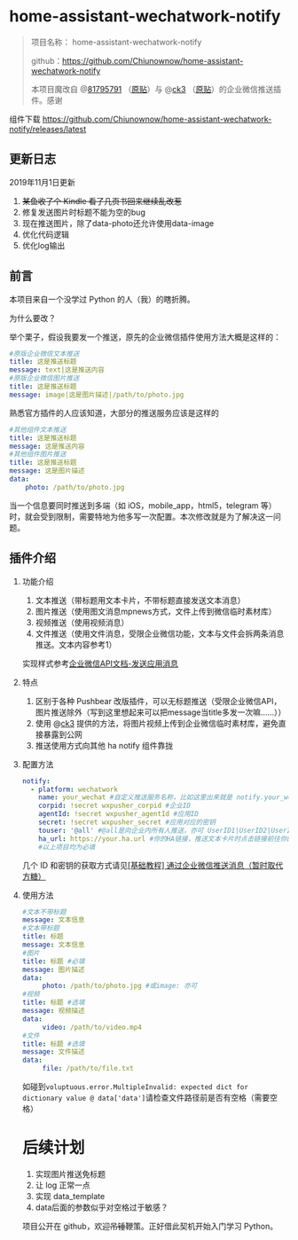 # home-assistant-wechatwork-notify

> 项目名称： home-assistant-wechatwork-notify
>
> github：<https://github.com/Chiunownow/home-assistant-wechatwork-notify>
>
> 本项目魔改自 @[81795791](https://bbs.hassbian.com/home.php?mod=space&uid=6080) （[原贴](https://bbs.hassbian.com/forum.php?mod=viewthread&tid=7128)）与 @[ck3](https://bbs.hassbian.com/home.php?mod=space&uid=19624) （[原贴](https://bbs.hassbian.com/forum.php?mod=viewthread&tid=7585)）的企业微信推送插件。感谢

组件下载 https://github.com/Chiunownow/home-assistant-wechatwork-notify/releases/latest



## 更新日志

2019年11月1日更新

1. ~~某鱼收了个 Kindle 看了几页书回来继续乱改惹~~
2. 修复发送图片时标题不能为空的bug
3. 现在推送图片，除了data-photo还允许使用data-image
4. 优化代码逻辑
5. 优化log输出

## 前言

本项目来自一个没学过 Python 的人（我）的瞎折腾。

为什么要改？

举个栗子，假设我要发一个推送，原先的企业微信插件使用方法大概是这样的：

````yaml
#原版企业微信文本推送
title: 这是推送标题
message: text|这是推送内容
#原版企业微信图片推送
title: 这是推送标题
message: image|这是图片描述|/path/to/photo.jpg
````

熟悉官方插件的人应该知道，大部分的推送服务应该是这样的

````yaml
#其他组件文本推送
title: 这是推送标题
message: 这是推送内容
#其他组件图片推送
title: 这是推送标题
message: 这是图片描述
data:
	photo: /path/to/photo.jpg
````

当一个信息要同时推送到多端（如 iOS，mobile_app，html5，telegram 等）时，就会受到限制，需要特地为他多写一次配置。本次修改就是为了解决这一问题。

## 插件介绍

1. 功能介绍

   1. 文本推送（带标题用文本卡片，不带标题直接发送文本消息）
   2. 图片推送（使用图文消息mpnews方式，文件上传到微信临时素材库）
   3. 视频推送（使用视频消息）
   4. 文件推送（使用文件消息，受限企业微信功能，文本与文件会拆两条消息推送。文本内容参考1）

   实现样式参考[企业微信API文档-发送应用消息](https://work.weixin.qq.com/api/doc#90000/90135/90236)

2. 特点

   1. 区别于各种 Pushbear 改版插件，可以无标题推送（受限企业微信API，图片推送除外（写到这里想起来可以把message当title多发一次嘛……））
   2. 使用 @[ck3](https://bbs.hassbian.com/home.php?mod=space&uid=19624) 提供的方法，将图片视频上传到企业微信临时素材库，避免直接暴露到公网
   3. 推送使用方式向其他 ha notify 组件靠拢

3. 配置方法

   ````yaml
   notify:
     - platform: wechatwork
       name: your_wechat #自定义推送服务名称，比如这里出来就是 notify.your_wechat
       corpid: !secret wxpusher_corpid #企业ID
       agentId: !secret wxpusher_agentId #应用ID
       secret: !secret wxpusher_secret #应用对应的密钥
       touser: '@all' #@all是向企业内所有人推送，亦可 UserID1|UserID2|UserID3
       ha_url: https://your.ha.url #你的HA链接，推送文本卡片时点击链接前往你的HA
       #以上项目均为必填
   ````

   几个 ID 和密钥的获取方式请见[[基础教程] 通过企业微信推送消息（暂时取代方糖）](https://bbs.hassbian.com/forum.php?mod=viewthread&tid=7128&highlight=%E4%BC%81%E4%B8%9A%E5%BE%AE%E4%BF%A1)

4. 使用方法

   ````yaml
   #文本不带标题
   message: 文本信息
   #文本带标题
   title: 标题
   message: 文本信息
   #图片
   title: 标题 #必填
   message: 图片描述
   data:
        photo: /path/to/photo.jpg #或image: 亦可
   #视频
   title: 标题 #选填
   message: 视频描述
   data:
        video: /path/to/video.mp4
   #文件
   title: 标题 #选填
   message: 文件描述
   data:
        file: /path/to/file.txt
   ````
   如碰到`voluptuous.error.MultipleInvalid: expected dict for dictionary value @ data['data']`请检查文件路径前是否有空格（需要空格）

   # 后续计划

   1. 实现图片推送免标题
   2. 让 log 正常一点
   3. 实现 data_template
   4. data后面的参数似乎对空格过于敏感？

   项目公开在 github，欢迎~~吊锤~~鞭策。正好借此契机开始入门学习 Python。